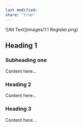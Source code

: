 ```yaml
---
last modified: 
share: "true"
---
```


![Alt Text](images/1.1 Register.png)




## Heading 1

  

### Subheading one

  

Content here...

  

### Heading 2

  

Content here...

  

### Heading 3

  

Content here...

  

